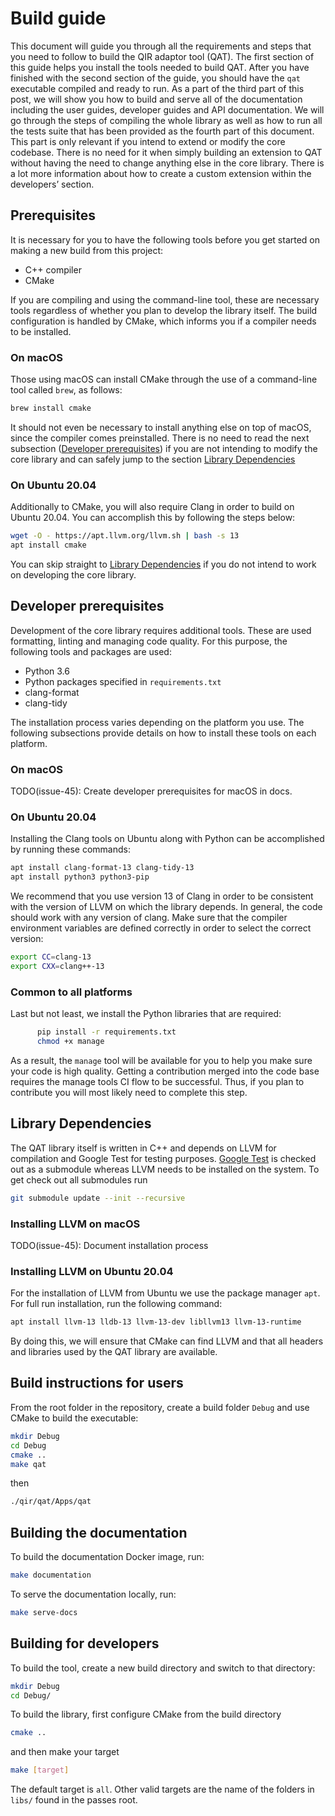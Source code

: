 # Build guide

This document will guide you through all the requirements and steps that you
need to follow to build the QIR adaptor tool (QAT). The first section of this
guide helps you install the tools needed to build QAT. After you have finished
with the second section of the guide, you should have the `qat` executable
compiled and ready to run. As a part of the third part of this post, we will
show you how to build and serve all of the documentation including the user
guides, developer guides and API documentation. We will go through the steps of
compiling the whole library as well as how to run all the tests suite that has
been provided as the fourth part of this document. This part is only relevant if
you intend to extend or modify the core codebase. There is no need for it when
simply building an extension to QAT without having the need to change anything
else in the core library. There is a lot more information about how to create a
custom extension within the developers’ section.

## Prerequisites

It is necessary for you to have the following tools before you get started on
making a new build from this project:

- C++ compiler
- CMake

If you are compiling and using the command-line tool, these are necessary tools
regardless of whether you plan to develop the library itself. The build
configuration is handled by CMake, which informs you if a compiler needs to be
installed.

### On macOS

Those using macOS can install CMake through the use of a command-line tool
called `brew`, as follows:

```sh
brew install cmake
```

It should not even be necessary to install anything else on top of macOS, since
the compiler comes preinstalled. There is no need to read the next subsection
([Developer prerequisites](#developer-prerequisites)) if you are not intending
to modify the core library and can safely jump to the section
[Library Dependencies](#library-dependencies)

### On Ubuntu 20.04

Additionally to CMake, you will also require Clang in order to build on Ubuntu
20.04. You can accomplish this by following the steps below:

```sh
wget -O - https://apt.llvm.org/llvm.sh | bash -s 13
apt install cmake
```

You can skip straight to [Library Dependencies](#library-dependencies) if you do
not intend to work on developing the core library.

## Developer prerequisites

Development of the core library requires additional tools. These are used
formatting, linting and managing code quality. For this purpose, the following
tools and packages are used:

- Python 3.6
- Python packages specified in `requirements.txt`
- clang-format
- clang-tidy

The installation process varies depending on the platform you use. The following
subsections provide details on how to install these tools on each platform.

### On macOS

TODO(issue-45): Create developer prerequisites for macOS in docs.

### On Ubuntu 20.04

Installing the Clang tools on Ubuntu along with Python can be accomplished by
running these commands:

```sh
apt install clang-format-13 clang-tidy-13
apt install python3 python3-pip
```

We recommend that you use version 13 of Clang in order to be consistent with the
version of LLVM on which the library depends. In general, the code should work
with any version of clang. Make sure that the compiler environment variables are
defined correctly in order to select the correct version:

```sh
export CC=clang-13
export CXX=clang++-13
```

### Common to all platforms

Last but not least, we install the Python libraries that are required:

```sh
      pip install -r requirements.txt
      chmod +x manage
```

As a result, the `manage` tool will be available for you to help you make sure
your code is high quality. Getting a contribution merged into the code base
requires the manage tools CI flow to be successful. Thus, if you plan to
contribute you will most likely need to complete this step.

## Library Dependencies

The QAT library itself is written in C++ and depends on LLVM for compilation and
Google Test for testing purposes.
[Google Test](https://github.com/google/googletest) is checked out as a
submodule whereas LLVM needs to be installed on the system. To get check out all
submodules run

```sh
git submodule update --init --recursive
```

### Installing LLVM on macOS

TODO(issue-45): Document installation process

### Installing LLVM on Ubuntu 20.04

For the installation of LLVM from Ubuntu we use the package manager `apt`. For
full run installation, run the following command:

```sh
apt install llvm-13 lldb-13 llvm-13-dev libllvm13 llvm-13-runtime
```

By doing this, we will ensure that CMake can find LLVM and that all headers and
libraries used by the QAT library are available.

## Build instructions for users

From the root folder in the repository, create a build folder `Debug` and use
CMake to build the executable:

```sh
mkdir Debug
cd Debug
cmake ..
make qat
```

then

```sh
./qir/qat/Apps/qat
```

## Building the documentation

To build the documentation Docker image, run:

```sh
make documentation
```

To serve the documentation locally, run:

```sh
make serve-docs
```

## Building for developers

To build the tool, create a new build directory and switch to that directory:

```sh
mkdir Debug
cd Debug/
```

To build the library, first configure CMake from the build directory

```sh
cmake ..
```

and then make your target

```sh
make [target]
```

The default target is `all`. Other valid targets are the name of the folders in
`libs/` found in the passes root.
